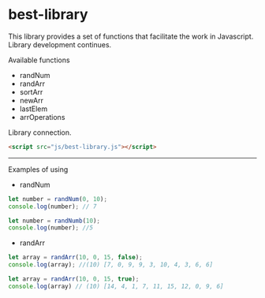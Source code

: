 # best-library
This library provides a set of functions that facilitate the work in Javascript. Library development continues.

Available functions

+ randNum
+ randArr
+ sortArr
+ newArr
+ lastElem
+ arrOperations

Library connection.
```html
<script src="js/best-library.js"></script>
```
*** *** ***
Examples of using
+ randNum

```js
let number = randNum(0, 10);
console.log(number); // 7

let number = randNumb(10);
console.log(number); //5
```

+ randArr
```js
let array = randArr(10, 0, 15, false);
console.log(array); //(10) [7, 0, 9, 9, 3, 10, 4, 3, 6, 6]

let array = randArr(10, 0, 15, true); 
console.log(array) // (10) [14, 4, 1, 7, 11, 15, 12, 0, 9, 6]
```
